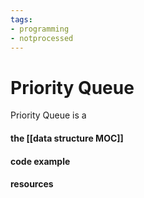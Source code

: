 ```yaml
---
tags:
- programming
- notprocessed
---
```

# Priority Queue

Priority Queue is a





#### the [[data structure MOC]]




#### code example





#### resources